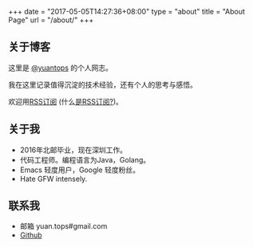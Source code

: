+++
date = "2017-05-05T14:27:36+08:00"
type = "about"
title = "About Page"
url = "/about/"
+++

## 关于博客
这里是 [@yuantops](https://github.com/yuantops) 的个人网志。  

我在这里记录值得沉淀的技术经验，还有个人的思考与感悟。

欢迎用[RSS订阅](https://blog.yuantops.com/index.xml) (什么[是RSS订阅?](https://zh.wikipedia.org/wiki/RSS))。

## 关于我
- 2016年北邮毕业，现在深圳工作。  
- 代码工程师。编程语言为Java，Golang。  
- Emacs 轻度用户，Google 轻度粉丝。  
- Hate GFW intensely.  

## 联系我
- 邮箱 yuan.tops#gmail.com
- [Github](https://github.com/yuantops)
